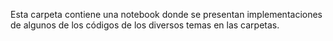 Esta carpeta contiene una notebook donde se presentan implementaciones de algunos de los códigos de los diversos temas en las carpetas.
